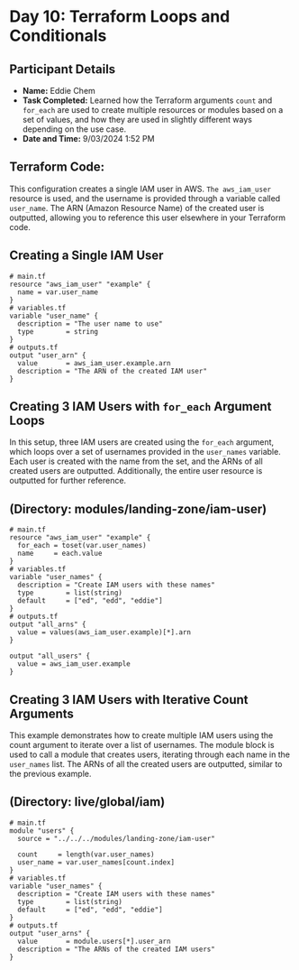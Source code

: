 # Day 10: Terraform Loops and Conditionals

## Participant Details

- **Name:** Eddie Chem
- **Task Completed:** Learned how the Terraform arguments `count` and `for_each` are used to create multiple resources or modules based on a set of values, and how they are used in slightly different ways depending on the use case.
- **Date and Time:** 9/03/2024 1:52 PM

## Terraform Code: 
This configuration creates a single IAM user in AWS. `The aws_iam_user` resource is used, and the username is provided through a variable called `user_name`. The ARN (Amazon Resource Name) of the created user is outputted, allowing you to reference this user elsewhere in your Terraform code.
## Creating a Single IAM User
```hcl
# main.tf
resource "aws_iam_user" "example" {
  name = var.user_name
}
# variables.tf
variable "user_name" {
  description = "The user name to use"
  type        = string
}
# outputs.tf
output "user_arn" {
  value       = aws_iam_user.example.arn
  description = "The ARN of the created IAM user"
}
```
## Creating 3 IAM Users with `for_each` Argument Loops
In this setup, three IAM users are created using the `for_each` argument, which loops over a set of usernames provided in the `user_names` variable. Each user is created with the name from the set, and the ARNs of all created users are outputted. Additionally, the entire user resource is outputted for further reference.
## (Directory: modules/landing-zone/iam-user)
```hcl
# main.tf
resource "aws_iam_user" "example" {
  for_each = toset(var.user_names)
  name     = each.value
}
# variables.tf
variable "user_names" {
  description = "Create IAM users with these names"
  type        = list(string)
  default     = ["ed", "edd", "eddie"]
}
# outputs.tf
output "all_arns" {
  value = values(aws_iam_user.example)[*].arn
}

output "all_users" {
  value = aws_iam_user.example
}
```
## Creating 3 IAM Users with Iterative Count Arguments
This example demonstrates how to create multiple IAM users using the count argument to iterate over a list of usernames. The module block is used to call a module that creates users, iterating through each name in the `user_names` list. The ARNs of all the created users are outputted, similar to the previous example.
## (Directory: live/global/iam) 
```hcl
# main.tf
module "users" {
  source = "../../../modules/landing-zone/iam-user"

  count     = length(var.user_names)
  user_name = var.user_names[count.index]
}
# variables.tf
variable "user_names" {
  description = "Create IAM users with these names"
  type        = list(string)
  default     = ["ed", "edd", "eddie"]
}
# outputs.tf
output "user_arns" {
  value       = module.users[*].user_arn
  description = "The ARNs of the created IAM users"
}
```


